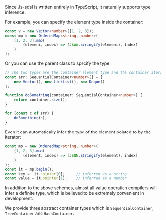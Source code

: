 Since Js-sdsl is written entirely in TypeScript, it naturally supports type inference.

For example, you can specify the element type inside the container:

```typescript
const v = new Vector<number>([1, 2, 3]);
const mp = new OrderedMap<string, number>(
    [1, 2, 3].map(
        (element, index) => [JSON.stringify(element), index]
    )
);
```

Or you can use the parent class to specify the type:

```typescript
// The two types are the container element type and the container iterator pointer type
const arr: SequentialContainer<number>[] = [
    new Vector(), new LinkList(), new Deque()
];

function doSomething(container: SequentialContainer<number>) {
    return container.size();
}

for (const c of arr) {
    doSomething(c);
}

```

Even it can automatically infer the type of the element pointed to by the iterator:

```typescript
const mp = new OrderedMap<string, number>(
    [1, 2, 3].map(
        (element, index) => [JSON.stringify(element), index]
    )
);
const it = mp.begin();
const key =  it.pointer[0];     // inferred as a string
const value = it.pointer[1];    // inferred as a number
```


In addition to the above schemes, almost all value operation compilers will infer a definite type, which is believed to be extremely convenient in development.

We provide three abstract container types which is `SequentialContainer`, `TreeContainer` and `HashContainer`.
